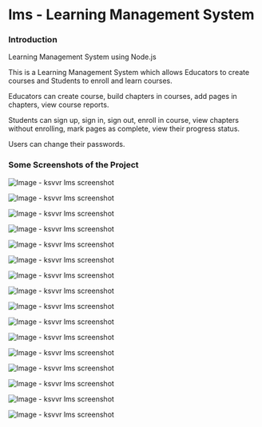 # lms - Learning Management System
### Introduction
Learning Management System using Node.js

This is a Learning Management System which allows Educators to create courses and Students to enroll and learn courses.

Educators can create course, build chapters in courses, add pages in chapters, view course reports.

Students can sign up, sign in, sign out, enroll in course, view chapters without enrolling, mark pages as complete, view their progress status.

Users can change their passwords.

### Some Screenshots of the Project
![Image - ksvvr lms screenshot](https://github.com/ksvvr/lms/blob/main/screenshots/ss%20(1).png)

![Image - ksvvr lms screenshot](https://github.com/ksvvr/lms/blob/main/screenshots/ss%20(2).png)

![Image - ksvvr lms screenshot](https://github.com/ksvvr/lms/blob/main/screenshots/ss%20(3).png)

![Image - ksvvr lms screenshot](https://github.com/ksvvr/lms/blob/main/screenshots/ss%20(4).png)

![Image - ksvvr lms screenshot](https://github.com/ksvvr/lms/blob/main/screenshots/ss%20(5).png)

![Image - ksvvr lms screenshot](https://github.com/ksvvr/lms/blob/main/screenshots/ss%20(6).png)

![Image - ksvvr lms screenshot](https://github.com/ksvvr/lms/blob/main/screenshots/ss%20(7).png)

![Image - ksvvr lms screenshot](https://github.com/ksvvr/lms/blob/main/screenshots/ss%20(8).png)

![Image - ksvvr lms screenshot](https://github.com/ksvvr/lms/blob/main/screenshots/ss%20(9).png)

![Image - ksvvr lms screenshot](https://github.com/ksvvr/lms/blob/main/screenshots/ss%20(10).png)

![Image - ksvvr lms screenshot](https://github.com/ksvvr/lms/blob/main/screenshots/ss%20(11).png)

![Image - ksvvr lms screenshot](https://github.com/ksvvr/lms/blob/main/screenshots/ss%20(12).png)

![Image - ksvvr lms screenshot](https://github.com/ksvvr/lms/blob/main/screenshots/ss%20(13).png)

![Image - ksvvr lms screenshot](https://github.com/ksvvr/lms/blob/main/screenshots/ss%20(14).png)

![Image - ksvvr lms screenshot](https://github.com/ksvvr/lms/blob/main/screenshots/ss%20(15).png)

![Image - ksvvr lms screenshot](https://github.com/ksvvr/lms/blob/main/screenshots/ss%20(16).png)
